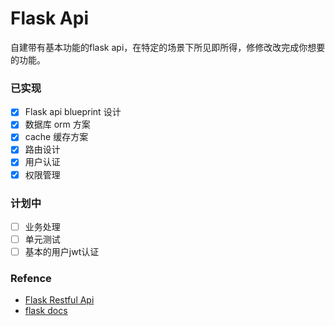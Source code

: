 # Flask Api
自建带有基本功能的flask api，在特定的场景下所见即所得，修修改改完成你想要的功能。

### 已实现
- [x] Flask api blueprint 设计
- [x] 数据库 orm 方案
- [x] cache 缓存方案
- [x] 路由设计
- [x] 用户认证
- [x] 权限管理

### 计划中
- [ ] 业务处理
- [ ] 单元测试
- [ ] 基本的用户jwt认证
### Refence
- [Flask Restful Api](https://flask-restful.readthedocs.io/en/latest/)
- [flask docs](https://flask.palletsprojects.com/en/1.1.x/)
